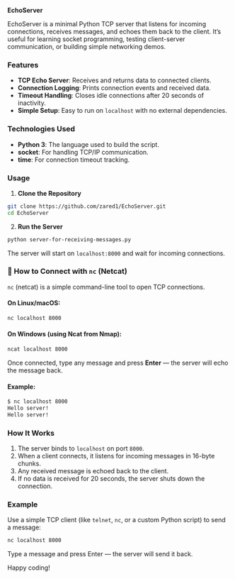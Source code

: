 **EchoServer** 

EchoServer is a minimal Python TCP server that listens for incoming connections, receives messages, and echoes them back to the client. It’s useful for learning socket programming, testing client-server communication, or building simple networking demos.

### Features

* **TCP Echo Server**: Receives and returns data to connected clients.
* **Connection Logging**: Prints connection events and received data.
* **Timeout Handling**: Closes idle connections after 20 seconds of inactivity.
* **Simple Setup**: Easy to run on `localhost` with no external dependencies.

### Technologies Used

* **Python 3**: The language used to build the script.
* **socket**: For handling TCP/IP communication.
* **time**: For connection timeout tracking.

### Usage

1. **Clone the Repository**

```bash
git clone https://github.com/zared1/EchoServer.git
cd EchoServer
```

2. **Run the Server**

```bash
python server-for-receiving-messages.py
```

The server will start on `localhost:8000` and wait for incoming connections.

### 💬 How to Connect with `nc` (Netcat)

`nc` (netcat) is a simple command-line tool to open TCP connections.

#### On Linux/macOS:

```bash
nc localhost 8000
```

#### On Windows (using Ncat from Nmap):

```bash
ncat localhost 8000
```

Once connected, type any message and press **Enter** — the server will echo the message back.

#### Example:

```bash
$ nc localhost 8000
Hello server!
Hello server!
```

### How It Works

1. The server binds to `localhost` on port `8000`.
2. When a client connects, it listens for incoming messages in 16-byte chunks.
3. Any received message is echoed back to the client.
4. If no data is received for 20 seconds, the server shuts down the connection.

### Example

Use a simple TCP client (like `telnet`, `nc`, or a custom Python script) to send a message:

```bash
nc localhost 8000
```

Type a message and press Enter — the server will send it back.

Happy coding!

